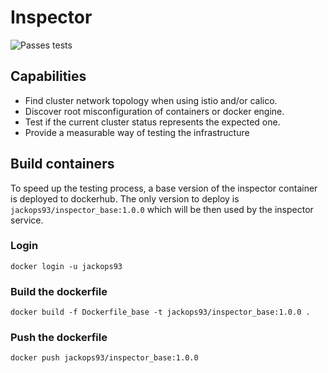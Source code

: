 # Inspector
![Passes tests](https://github.com/jackap/kubesec/workflows/Test%20kubesec/badge.svg)    
## Capabilities
- Find cluster network topology when using istio and/or calico.
- Discover root misconfiguration of containers or docker engine.
- Test if the current cluster status represents the expected one. 
- Provide a measurable way of testing the infrastructure

## Build containers
To speed up the testing process, a base version of the inspector container is
deployed to dockerhub. The only version to deploy is `jackops93/inspector_base:1.0.0`
which will be then used by the inspector service. 
### Login
` docker login -u jackops93
`
### Build the dockerfile
`docker build -f Dockerfile_base -t jackops93/inspector_base:1.0.0 .`
### Push the dockerfile
`docker push jackops93/inspector_base:1.0.0`